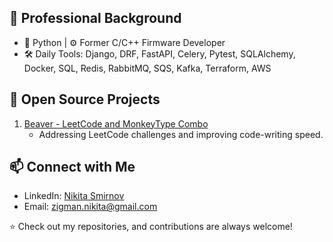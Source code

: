 ## 💼 Professional Background

- 🐍 Python | ⚙️ Former C/C++ Firmware Developer
- 🛠️ Daily Tools: Django, DRF, FastAPI, Celery, Pytest, SQLAlchemy, Docker, SQL, Redis, RabbitMQ, SQS, Kafka, Terraform, AWS

## 🚀 Open Source Projects

1. [Beaver - LeetCode and MonkeyType Combo](https://github.com/nikitazigman/beaver)
   - Addressing LeetCode challenges and improving code-writing speed.

## 📫 Connect with Me

- LinkedIn: [Nikita Smirnov](https://www.linkedin.com/in/nikita-smirnov-20897623b/)
- Email: [zigman.nikita@gmail.com](mailto:zigman.nikita@gmail.com)

⭐ Check out my repositories, and contributions are always welcome!

